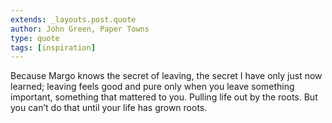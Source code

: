 ```yaml
---
extends: _layouts.post.quote
author: John Green, Paper Towns
type: quote
tags: [inspiration]
---
```


Because Margo knows the secret of leaving, the secret I have only just now learned; leaving feels good and pure only when you leave something important, something that mattered to you. Pulling life out by the roots. But you can’t do that until your life has grown roots.